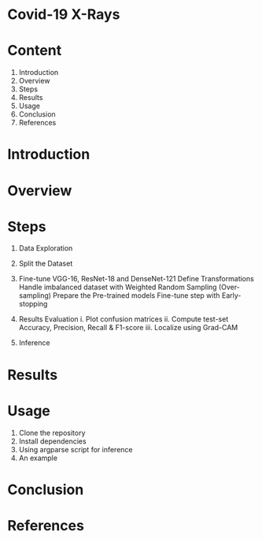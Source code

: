 # Covid-19 X-Rays

# Content
1. Introduction
2. Overview
3. Steps
4. Results
5. Usage
6. Conclusion
7. References

# Introduction


# Overview 


# Steps 
1. Data Exploration
2. Split the Dataset
3. Fine-tune VGG-16, ResNet-18 and DenseNet-121
   Define Transformations
   Handle imbalanced dataset with Weighted Random Sampling (Over-sampling)
   Prepare the Pre-trained models
   Fine-tune step with Early-stopping

5. Results Evaluation
   i. Plot confusion matrices
   ii. Compute test-set Accuracy, Precision, Recall & F1-score
   iii. Localize using Grad-CAM
5. Inference 



# Results 



# Usage 

1. Clone the repository
2. Install dependencies
3. Using argparse script for inference
4. An example
   


# Conclusion 



# References 



